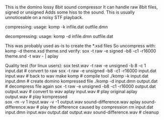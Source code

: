 This is the domino lossy 8bit sound compressor
It can handle raw 8bit files, signed or unsigned
Adds some hiss to the sound. This is usually unnoticeable
on a noisy STF playback.

compressing:
usage: komp -k infile.dat outfile.dmn

decompressing:
usage: komp -d infile.dmn outfile.dat

This was probably used as-is to create the *.xsd files
So uncompress with: komp -d theme.xsd theme.snd
verify: sox -t raw -e signed -b8 -c1 -r16000  theme.snd -t wav - | aplay

Quality test (for linux users):
sox test.wav -t raw -e unsigned -b 8 -c 1 input.dat   # convert to raw
sox -t raw -e unsigned -b8 -c1 -r16000 input.dat input.wav  # back to wav
make komp         # compile tool
./komp -k input.dat input.dmn     # create domino kompressed file
./komp -d input.dmn output.dat  # decompress file again
sox -t raw -e unsigned -b8 -c1 -r16000  output.dat output.wav # convert to wav
aplay input.wav # play original
aplay output.wav # play kompressed  
sox -m -v 1 input.wav -v -1 output.wav sound-difference.wav
aplay sound-difference.wav # play the difference caused by compression 
rm input.dat input.dmn input.wav output.dat output.wav sound-difference.wav # cleanup

